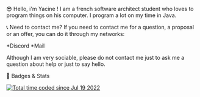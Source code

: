 😎 Hello, i'm Yacine !
I am a french software architect student who loves to program things on his computer. I program a lot on my time in Java.

📞 Need to contact me?
If you need to contact me for a question, a proposal or an offer, you can do it through my networks:

*Discord
*Mail

Although I am very sociable, please do not contact me just to ask me a question about help or just to say hello.

🦅 Badges & Stats

<a href="https://wakatime.com/@5628a1ea-e444-4f23-acc3-fce00d0543e9"><img src="https://wakatime.com/badge/user/5628a1ea-e444-4f23-acc3-fce00d0543e9.svg" alt="Total time coded since Jul 19 2022" /></a>
